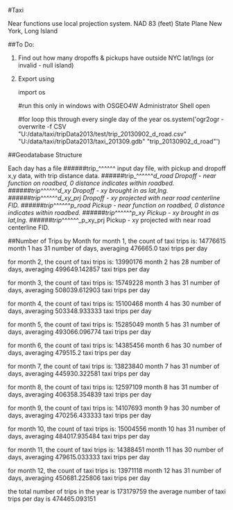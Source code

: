 #Taxi

Near functions use local projection system. 
NAD 83 (feet) State Plane New York, Long Island

##To Do:
1) Find out how many dropoffs & pickups have outside NYC lat/lngs (or invalid - null island)

2) Export using 

	import os

	#run this only in windows with OSGEO4W Administrator Shell open


	#for loop this through every single day of the year
	os.system('ogr2ogr -overwrite -f CSV "U:/data/taxi/tripData2013/test/trip_20130902_d_road.csv" "U:/data/taxi/tripData2013/taxi_201309.gdb" "trip_20130902_d_road"')


##Geodatabase Structure


Each day has a file
######trip_^^^^^^ 
input day file, with pickup and dropoff x,y data, with trip distance data.
######trip_^^^^^^_d_road
Dropoff - near function on roadbed, 0 distance indicates within roadbed. 
######trip_^^^^^^_d_xy
Dropoff - xy brought in as lat,lng. 
######trip_^^^^^^_d_xy_prj
Dropoff - xy projected with near road centerline FID. 
######trip_^^^^^^_p_road
Pickup - near function on roadbed, 0 distance indicates within roadbed.
######trip_^^^^^^_p_xy
Pickup - xy brought in as lat,lng. 
######trip_^^^^^^_p_xy_prj
Pickup - xy projected with near road centerline FID.

##Number of Trips by Month
for month 1, the count of taxi trips is:
14776615
month 1 has 31 number of days, averaging 476665.0 taxi trips per day

for month 2, the count of taxi trips is:
13990176
month 2 has 28 number of days, averaging 499649.142857 taxi trips per day

for month 3, the count of taxi trips is:
15749228
month 3 has 31 number of days, averaging 508039.612903 taxi trips per day

for month 4, the count of taxi trips is:
15100468
month 4 has 30 number of days, averaging 503348.933333 taxi trips per day

for month 5, the count of taxi trips is:
15285049
month 5 has 31 number of days, averaging 493066.096774 taxi trips per day

for month 6, the count of taxi trips is:
14385456
month 6 has 30 number of days, averaging 479515.2 taxi trips per day

for month 7, the count of taxi trips is:
13823840
month 7 has 31 number of days, averaging 445930.322581 taxi trips per day

for month 8, the count of taxi trips is:
12597109
month 8 has 31 number of days, averaging 406358.354839 taxi trips per day

for month 9, the count of taxi trips is:
14107693
month 9 has 30 number of days, averaging 470256.433333 taxi trips per day

for month 10, the count of taxi trips is:
15004556
month 10 has 31 number of days, averaging 484017.935484 taxi trips per day

for month 11, the count of taxi trips is:
14388451
month 11 has 30 number of days, averaging 479615.033333 taxi trips per day

for month 12, the count of taxi trips is:
13971118
month 12 has 31 number of days, averaging 450681.225806 taxi trips per day


the total number of trips in the year is 173179759
the average number of taxi trips per day is 474465.093151